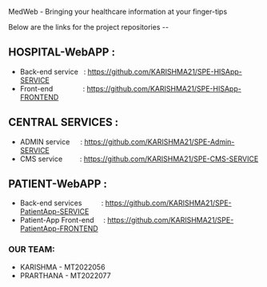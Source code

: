 MedWeb - Bringing your healthcare information at your finger-tips

Below are the links for the project repositories -- 
## HOSPITAL-WebAPP :
* Back-end service	&ensp;: https://github.com/KARISHMA21/SPE-HISApp-SERVICE
* Front-end		&emsp;&emsp;&emsp;&ensp;&ensp;: https://github.com/KARISHMA21/SPE-HISApp-FRONTEND
	
## CENTRAL SERVICES : 
* ADMIN service&emsp;&ensp;: https://github.com/KARISHMA21/SPE-Admin-SERVICE
* CMS service&emsp;&emsp;&ensp;: https://github.com/KARISHMA21/SPE-CMS-SERVICE

## PATIENT-WebAPP :
* Back-end services	&ensp;&emsp;&emsp;: https://github.com/KARISHMA21/SPE-PatientApp-SERVICE
* Patient-App Front-end	&nbsp;&ensp;&nbsp;: https://github.com/KARISHMA21/SPE-PatientApp-FRONTEND


### OUR TEAM:
* KARISHMA	- MT2022056
* PRARTHANA	- MT2022077 


